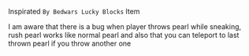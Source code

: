 Inspirated `By Bedwars Lucky Blocks` Item

I am aware that there is a bug when player throws pearl while sneaking,
rush pearl works like normal pearl and also that you can teleport to last thrown pearl
if you throw another one
